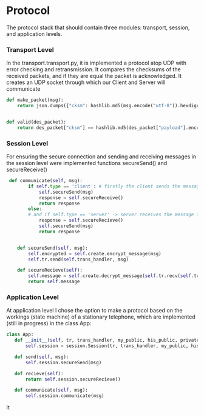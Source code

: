 # Protocol
The protocol stack that should contain three modules: transport, session, and application levels.
### Transport Level
In the transport.transport.py, it is implemented a protocol atop UDP with error checking and retransmission. 
It compares the checksums of the received packets, and if they are equal the packet is acknowledged.
It creates an UDP socket through which our Client and Server will communicate
```python
def make_packet(msg):
    return json.dumps({"cksm": hashlib.md5(msg.encode("utf-8")).hexdigest(), "payload": msg}).encode("utf-8")


def valid(des_packet):
    return des_packet["cksm"] == hashlib.md5(des_packet["payload"].encode("utf-8")).hexdigest()

```

### Session Level
For ensuring the secure connection and sending and receiving messages in the session 
level were implemented functions secureSend() and secureReceive()  
```python
 def communicate(self, msg):
        if self.type == 'client': # firstly the client sends the message to the server
            self.secureSend(msg)
            response = self.secureReceive()
            return response
        else: 
        # and if self.type == 'server' -> server receives the message from the client
            response = self.secureRecieve()
            self.secureSend(msg)
            return response


    def secureSend(self, msg):
        self.encrypted = self.create.encrypt_message(msg)
        self.tr.send(self.trans_handler, msg)

    def secureRecieve(self):
        self.message = self.create.decrypt_message(self.tr.recv(self.trans_handler))
        return self.message
```
### Application Level
At application level  I chose the option to make a protocol based on the workings
 (state machine) of a stationary telephone, which are implemented (still in progress) in the class App:
 
 ```python
class App:
    def __init__(self, tr, trans_handler, my_public, his_public, private, type, msg):
        self.session = session.Session(tr, trans_handler, my_public, his_public, private, type, msg)

    def send(self, msg):
        self.session.secureSend(msg)

    def recieve(self):
        return self.session.secureRecieve()

    def communicate(self, msg):
        self.session.communicate(msg)

```
It 
